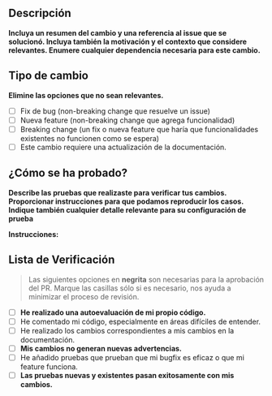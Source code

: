 ## Descripción

**Incluya un resumen del cambio y una referencia al issue que se solucionó. Incluya también la motivación y el contexto que considere relevantes. Enumere cualquier dependencia necesaria para este cambio.**

<!-- Plantilla de ejemplo:

**Este PR provee:**
-   Implementación de tests unitarios para...
-   Implementación de pipeline custom para la detección de...
-   ...
-->

<!-- si se resuelve un bug:
Fixes #<número_de_issue>
-->

<!-- si se resuelve una feature
Closes #<número_de_issue>
-->

<!-- Ejemplos:
Fixes: #420
Closes: #420
-->

## Tipo de cambio

**Elimine las opciones que no sean relevantes.**

<!-- Edite a continuación -->

-   [ ] Fix de bug (non-breaking change que resuelve un issue)
-   [ ] Nueva feature (non-breaking change que agrega funcionalidad)
-   [ ] Breaking change (un fix o nueva feature que haría que funcionalidades existentes no funcionen como se espera)
-   [ ] Este cambio requiere una actualización de la documentación.

## ¿Cómo se ha probado?

**Describe las pruebas que realizaste para verificar tus cambios. Proporcionar instrucciones para que podamos reproducir los casos. Indique también cualquier detalle relevante para su configuración de prueba**

**Instrucciones:**

<!-- Proporcione instrucciones, a continuación un ejemplo:

**1.** Setear los siguientes parámetros en `.env`: ...  
**2.** Levantar el servidor utilizando el comando...  
**3.** Realizar un pedido http al servicio `nombre de servicio` con los siguientes parámetros: ...   

**Resultado esperado:** El resultado del pedido http responde con: ...

-->

## Lista de Verificación

> Las siguientes opciones en **negrita** son necesarias para la aprobación del PR. Marque las casillas sólo si es necesario, nos ayuda a minimizar el proceso de revisión.

<!-- Marcar a continuación las que corresponden con sus cambios.
  Ejemplo:
  [x] <Opción que corresponde>
  [ ] <Opción que no corresponde>
-->

-   [ ] **He realizado una autoevaluación de mi propio código.**
-   [ ] He comentado mi código, especialmente en áreas difíciles de entender.
-   [ ] He realizado los cambios correspondientes a mis cambios en la documentación.
-   [ ] **Mis cambios no generan nuevas advertencias.**
-   [ ] He añadido pruebas que prueban que mi bugfix es eficaz o que mi feature funciona.
-   [ ] **Las pruebas nuevas y existentes pasan exitosamente con mis cambios.**
